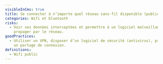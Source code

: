 ```yaml
---
visibleInCms: true
title: Se connecter à n’importe quel réseau sans-fil disponible (public ou privé).
categories: Wifi et bluetooth
risks:
  - Voir ses données interceptées et permettre à un logiciel malveillant de se
    propager par le réseau.
goodPractices:
  - Utiliser un VPN, disposer d’un logiciel de sécurité (antivirus), privilégier
    un partage de connexion.
definitions:
  - Wifi public
---
```

